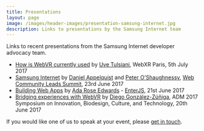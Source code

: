 ```yaml
---
title: Presentations
layout: page
image: /images/header-images/presentation-samsung-internet.jpg
description: Links to presentations by the Samsung Internet team
---
```


Links to recent presentations from the Samsung Internet developer advocacy team.

* [How is WebVR currently used](https://docs.google.com/presentation/d/1CI2KCib_hPrYjP7KJuKtD0Nfpyx-T6OPjDX6w4_qbBg/edit?usp=sharing) by [Uve Tulsiani](https://twitter.com/uveavanto), WebXR Paris, 5th July 2017
* [Samsung Internet](https://docs.google.com/presentation/d/1r0iADEmN0p4YzDpJFZd2m6_fwHEe_uOcy4eNSQSIZtI/edit?usp=sharing) by [Daniel Appelquist](https://twitter.com/torgo) and [Peter O'Shaughnessy](https://twitter.com/poshaughnessy), [Web Community Leads Summit](https://events.withgoogle.com/web-community-leads-summit-uk-ireland/), 23rd June 2017
* [Building Web Apps](https://ada.is/pwa-talks/enterjs) by [Ada Rose Edwards](https://twitter.com/lady_ada_king) - [EnterJS](https://ada.is/pwa-talks/enterjs), 21st June 2017 
* [Bridging experiences with WebVR](https://www.slideshare.net/DiegoGonzlezZiga/bridging-experiences-with-webvr) by [Diego González-Zúñiga](https://twitter.com/diekus), ADM 2017 Symposium on Innovation, Biodesign, Culture, and Technology,  20th June 2017  

If you would like one of us to speak at your event, please [get in touch](https://twitter.com/samsunginternet).
